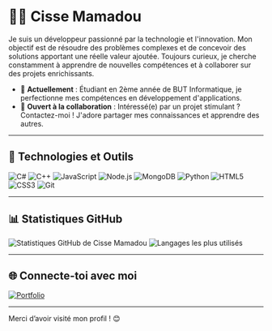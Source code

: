 # 👨‍💻 Cisse Mamadou

Je suis un développeur passionné par la technologie et l'innovation. Mon objectif est de résoudre des problèmes complexes et de concevoir des solutions apportant une réelle valeur ajoutée. Toujours curieux, je cherche constamment à apprendre de nouvelles compétences et à collaborer sur des projets enrichissants.

- 🌱 **Actuellement** : Étudiant en 2ème année de BUT Informatique, je perfectionne mes compétences en développement d'applications.
- 🤝 **Ouvert à la collaboration** : Intéressé(e) par un projet stimulant ? Contactez-moi ! J'adore partager mes connaissances et apprendre des autres.

---

## 🔧 Technologies et Outils
<p align="left">
  <img src="https://img.shields.io/badge/C%23-239120?style=for-the-badge&logo=c-sharp&logoColor=white" alt="C#"/>
  <img src="https://img.shields.io/badge/C++-00599C?style=for-the-badge&logo=cplusplus&logoColor=white" alt="C++"/>
  <img src="https://img.shields.io/badge/JavaScript-F7DF1E?style=for-the-badge&logo=javascript&logoColor=black" alt="JavaScript"/>
  <img src="https://img.shields.io/badge/Node.js-339933?style=for-the-badge&logo=nodedotjs&logoColor=white" alt="Node.js"/>
  <img src="https://img.shields.io/badge/MongoDB-47A248?style=for-the-badge&logo=mongodb&logoColor=white" alt="MongoDB"/>
  <img src="https://img.shields.io/badge/Python-3776AB?style=for-the-badge&logo=python&logoColor=white" alt="Python"/>
  <img src="https://img.shields.io/badge/HTML5-E34F26?style=for-the-badge&logo=html5&logoColor=white" alt="HTML5"/>
  <img src="https://img.shields.io/badge/CSS3-1572B6?style=for-the-badge&logo=css3&logoColor=white" alt="CSS3"/>
  <img src="https://img.shields.io/badge/Git-F05032?style=for-the-badge&logo=git&logoColor=white" alt="Git"/>
</p>

---

## 📊 Statistiques GitHub
<p align="left">
  <img src="https://github-readme-stats.vercel.app/api?username=Neptune2k21&show_icons=true&theme=radical" alt="Statistiques GitHub de Cisse Mamadou" />
  <img src="https://github-readme-stats.vercel.app/api/top-langs/?username=Neptune2k21&layout=compact&langs_count=6&theme=radical" alt="Langages les plus utilisés" />
</p>

---

## 🌐 Connecte-toi avec moi
[![Portfolio](https://img.shields.io/badge/Portfolio-Visiter-orange?style=for-the-badge)](https://mon-portfolio-beryl.vercel.app/)

---

Merci d’avoir visité mon profil ! 😊

